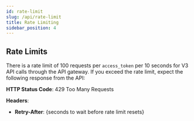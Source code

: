 ```yaml
---
id: rate-limit
slug: /api/rate-limit
title: Rate Limiting
sidebar_position: 4
---
```


## Rate Limits

There is a rate limit of 100 requests per `access_token` per 10 seconds for V3 API calls through the API gateway. If you exceed the rate limit, expect the following response from the API:

**HTTP Status Code**: 429 Too Many Requests

**Headers**:

* **Retry-After**: {seconds to wait before rate limit resets}